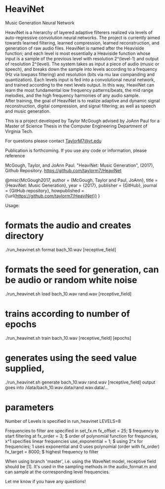 # HeaviNet
Music Generation Neural Network

HeaviNet is a hierarchy of layered adaptive filterers realized via levels of 
auto-regressive convolution neural networks. The project is currently aimed 
towards learned filtering, learned compression, learned reconstruction, and 
generation of raw audio files. HeaviNet is named after the Heaviside function; 
and each level is most essentially a Heaviside function whose input is a sample 
of the previous level with resolution 2^(level-1) and output of resolution 
2^(level). The system takes as input a piece of audio (music or speech), 
and breaks down the sample into levels according to a frequency 
(Hz via lowpass filtering) and resolution (bits via mu law companding and 
quantization).  Each levels input is fed into a convolutional neural network, 
and trained according to the next levels output. In this way, HeaviNet can 
learn the most fundamental low frequency patterns/beats, the mid range 
melodies, and the high frequency harmonies of any audio sample.  
After training, the goal of HeaviNet is to realize adaptive and dynamic signal 
reconstruction, digital compression, and signal filtering; as well as speech 
and music generation.


This is a project developed by Taylor McGough advised by JoAnn Paul for 
a Master of Science Thesis in the Computer Engineering Department 
of Virginia Tech. 

For questions please contact TaylorM7@vt.edu

Publication is forthcoming. If you use any code or information, please reference

McGough, Taylor, and JoAnn Paul. "HeaviNet: Music Generation", (2017), Github Repository. https://github.com/taylorm7/HeaviNet

@misc{McGough2017,
  author = {McGough, Taylor and Paul, JoAnn},
  title = {HeaviNet: Music Generation},
  year = {2017},
  publisher = {GitHub},
  journal = {GitHub repository},
  howpublished = {\url{https://github.com/taylorm7/HeaviNet}}
}

Usage:

# formats the audio and creates directory
./run_heavinet.sh format bach_10.wav [receptive_field]

# formats the seed for generation, can be audio or random white noise
./run_heavinet.sh load bach_10.wav rand.wav [receptive_field]

# trains according to number of epochs
./run_heavinet.sh train bach_10.wav [receptive_field] [epochs]

# generates using the seed value supplied, 
./run_heavinet.sh generate bach_10.wav rand.wav [receptive_field]
output goes into /data/bach_10.wav.data/rand.wav.data/...

# parameters
Number of Levels is specified in run_heavinet 
LEVELS=8

Frequencies to filter are specified in set_fx.m
fx_offset = 25; $ frequency to start filtering at 
fx_order = 3; $ order of polynomial function for frequncies, x^1 specifies linear frequencies 
use_exponential = 1; $ using 2^x for frequencies; 1 uses exponential and 0 uses polynomial (order with fx_order)
fx_target = 8000; $ highest frequency to filter

When using branch 'master', i.e. using the WaveNet model, receptive field should be [1]. It's used in the sampling methods in the audio_format.m and can sample at the corresponding level frequencies. 

Let me know if you have any questions!
